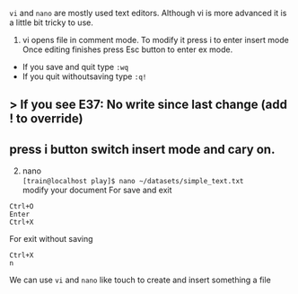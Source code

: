 `vi` and `nano` are mostly used text editors.
Although vi is more advanced it is a little bit tricky to use.

1. vi opens file in comment mode. To modify it press i to enter insert mode
Once editing finishes press Esc button to enter ex mode.  
- If you save and quit type `:wq`
- If you quit withoutsaving type `:q!`

## > If you see E37: No write since last change (add ! to override)  

## press i button switch insert mode and cary on.


2. nano  
`[train@localhost play]$ nano ~/datasets/simple_text.txt`  
modify your document 
 For save and exit 
 ```
 Ctrl+O 
 Enter
 Ctrl+X
 ```
 For exit without saving 
 ```
 Ctrl+X
 n
 ```
 We can use `vi` and `nano` like touch to create and insert something a file
 
 